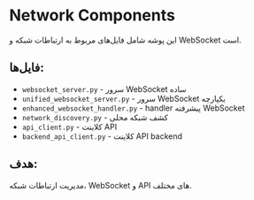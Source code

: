 # Network Components

این پوشه شامل فایل‌های مربوط به ارتباطات شبکه و WebSocket است.

## فایل‌ها:
- `websocket_server.py` - سرور WebSocket ساده
- `unified_websocket_server.py` - سرور WebSocket یکپارچه
- `enhanced_websocket_handler.py` - handler پیشرفته WebSocket
- `network_discovery.py` - کشف شبکه محلی
- `api_client.py` - کلاینت API
- `backend_api_client.py` - کلاینت API backend

## هدف:
مدیریت ارتباطات شبکه، WebSocket و API های مختلف.